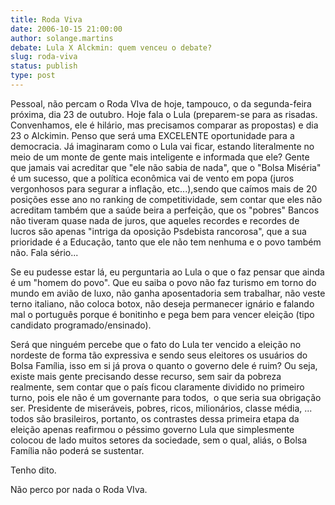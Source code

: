 ```yaml
---
title: Roda Viva
date: 2006-10-15 21:00:00
author: solange.martins
debate: Lula X Alckmin: quem venceu o debate?
slug: roda-viva
status: publish 
type: post
---
```


Pessoal, não percam o Roda VIva de hoje, tampouco, o da segunda-feira próxima, dia 23 de outubro. Hoje fala o Lula (preparem-se para as risadas. Convenhamos, ele é hilário, mas precisamos comparar as propostas) e dia 23 o Alckimin. Penso que será uma EXCELENTE oportunidade para a democracia. Já imaginaram como o Lula vai ficar, estando literalmente no meio de um monte de gente mais inteligente e informada que ele? Gente que jamais vai acreditar que "ele não sabia de nada", que o "Bolsa Miséria" é um sucesso, que a política econômica vai de vento em popa (juros vergonhosos para segurar a inflação, etc...),sendo que caímos mais de 20 posições esse ano no ranking de competitividade, sem contar que eles não acreditam também que a saúde beira a perfeição, que os "pobres" Bancos não tiveram quase nada de juros, que aqueles recordes e recordes de lucros são apenas "intriga da oposição Psdebista rancorosa", que a sua prioridade é a Educação, tanto que ele não tem nenhuma e o povo também não. Fala sério... 


Se eu pudesse estar lá, eu perguntaria ao Lula o que o faz pensar que ainda é um "homem do povo". Que eu saiba o povo não faz turismo em torno do mundo em avião de luxo, não ganha aposentadoria sem trabalhar, não veste terno italiano, não coloca botox, não deseja permanecer ignário e falando mal o português porque é bonitinho e pega bem para vencer eleição (tipo candidato programado/ensinado). 


Será que ninguém percebe que o fato do Lula ter vencido a eleição no nordeste de forma tão expressiva e sendo seus eleitores os usuários do Bolsa Família, isso em si já prova o quanto o governo dele é ruim? Ou seja, existe mais gente precisando desse recurso, sem sair da pobreza realmente, sem contar que o país ficou claramente dividido no primeiro turno, pois ele não é um governante para todos,  o que seria sua obrigação ser. Presidente de miseráveis, pobres, ricos, milionários, classe média, ... todos são brasileiros, portanto, os contrastes dessa primeira etapa da eleição apenas reafirmou o péssimo governo Lula que simplesmente colocou de lado muitos setores da sociedade, sem o qual, aliás, o Bolsa Família não poderá se sustentar.


Tenho dito.


Não perco por nada o Roda VIva.


